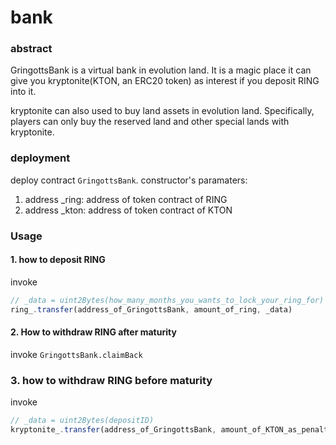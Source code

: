# bank

### abstract
GringottsBank is a virtual bank in evolution land. It is a magic place it can give you kryptonite(KTON, an ERC20 token) as interest if you deposit RING into it.

kryptonite can also used to buy land assets in evolution land. Specifically, players can only buy the reserved land and other special lands with kryptonite.

### deployment
deploy contract `GringottsBank`.
constructor's paramaters:
1. address _ring: address of token contract of RING
2. address _kton: address of token contract of KTON


### Usage
#### 1. how to deposit RING
invoke 
```js
// _data = uint2Bytes(how_many_months_you_wants_to_lock_your_ring_for)
ring_.transfer(address_of_GringottsBank, amount_of_ring, _data)
```

#### 2. How to withdraw RING after maturity
invoke `GringottsBank.claimBack`

### 3. how to withdraw RING before maturity
invoke
```js
// _data = uint2Bytes(depositID)
kryptonite_.transfer(address_of_GringottsBank, amount_of_KTON_as_penalty, _data)
```






